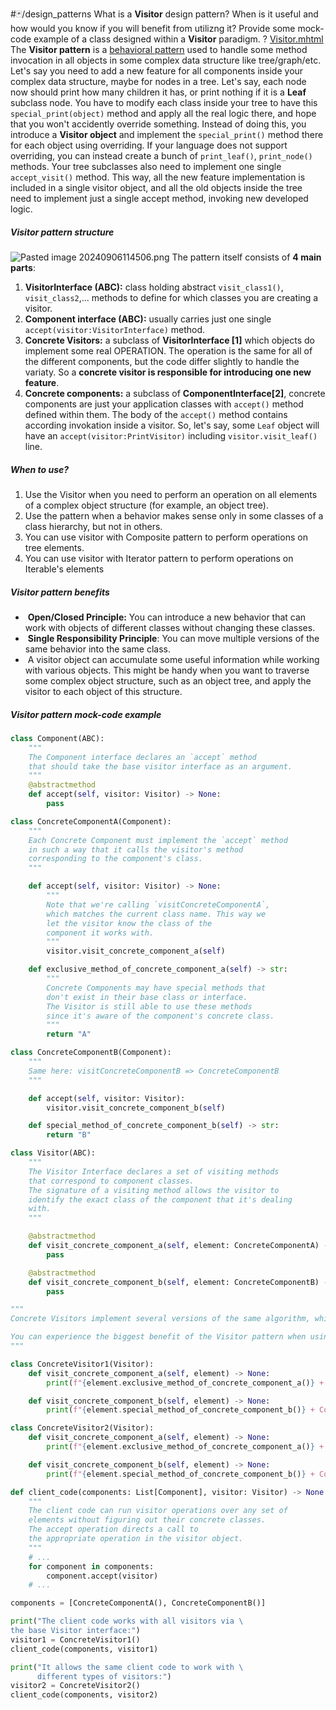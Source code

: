 #🃏/design_patterns
What is a **Visitor** design pattern? When is it useful and how would you know if you will benefit from utilizng it? Provide some mock-code example of a class designed within a **Visitor** paradigm.
?
[Visitor.mhtml](Visitor.mhtml)
The **Visitor pattern** is a [behavioral pattern](Behavioral%20patterns.md) used to handle some method invocation in all objects in some complex data structure like tree/graph/etc.
Let's say you need to add a new feature for all components inside your complex data structure, maybe for nodes in a tree. Let's say, each node now should print how many children it has, or print nothing if it is a **Leaf** subclass node. You have to modify each class inside your tree to have this `special_print(object)` method and apply all the real logic there, and hope that you won't accidently override something. Instead of doing this, you introduсe a **Visitor object** and implement the `special_print()` method there for each object using overriding. If your language does not support overriding, you can instead create a bunch of `print_leaf()`, `print_node()` methods. Your tree subclasses also need to implement one single `accept_visit()` method. This way, all the new feature implementation is included in a single visitor object, and all the old objects inside the tree need to implement just a single accept method, invoking new developed logic.
##### Visitor pattern structure
![Pasted image 20240906114506.png](Pasted%20image%2020240906114506.png)
The pattern itself consists of **4 main parts**:
1. **VisitorInterface (ABC):** class holding abstract `visit_class1()`, `visit_class2`,... methods to define for which classes you are creating a visitor.
2. **Component interface (ABC):**  usually carries just one single `accept(visitor:VisitorInterface)` method.
3. **Concrete Visitors:** a subclass of **VisitorInterface \[1]** which objects do implement some real OPERATION. The operation is the same for all of the different components, but the code differ slightly to handle the variaty. So a **concrete visitor is responsible for introducing one new feature**.
4. **Concrete components:** a subclass of **ComponentInterface\[2]**, concrete components are just your application classes with `accept()` method defined within them. The body of the `accept()` method contains according invokation inside a visitor. So, let's say, some `Leaf` object will have an `accept(visitor:PrintVisitor)` including `visitor.visit_leaf()` line.
##### When to use?
1. Use the Visitor when you need to perform an operation on all elements of a complex object structure (for example, an object tree).
2. Use the pattern when a behavior makes sense only in some classes of a class hierarchy, but not in others.
3. You can use visitor with Composite pattern to perform operations on tree elements.
4. You can use visitor with Iterator pattern to perform operations on Iterable's elements
##### Visitor pattern benefits
-  **Open/Closed Principle:** You can introduce a new behavior that can work with objects of different classes without changing these classes.
-  **Single Responsibility Principle**: You can move multiple versions of the same behavior into the same class.
-  A visitor object can accumulate some useful information while working with various objects. This might be handy when you want to traverse some complex object structure, such as an object tree, and apply the visitor to each object of this structure.
##### Visitor pattern mock-code example
```python
class Component(ABC):
    """
    The Component interface declares an `accept` method 
    that should take the base visitor interface as an argument.
    """
    @abstractmethod
    def accept(self, visitor: Visitor) -> None:
        pass

class ConcreteComponentA(Component):
    """
    Each Concrete Component must implement the `accept` method 
    in such a way that it calls the visitor's method 
    corresponding to the component's class.
    """

    def accept(self, visitor: Visitor) -> None:
        """
        Note that we're calling `visitConcreteComponentA`, 
        which matches the current class name. This way we 
        let the visitor know the class of the
        component it works with.
        """
        visitor.visit_concrete_component_a(self)

    def exclusive_method_of_concrete_component_a(self) -> str:
        """
        Concrete Components may have special methods that 
        don't exist in their base class or interface. 
        The Visitor is still able to use these methods
        since it's aware of the component's concrete class.
        """
        return "A"

class ConcreteComponentB(Component):
    """
    Same here: visitConcreteComponentB => ConcreteComponentB
    """

    def accept(self, visitor: Visitor):
        visitor.visit_concrete_component_b(self)

    def special_method_of_concrete_component_b(self) -> str:
        return "B"

class Visitor(ABC):
    """
    The Visitor Interface declares a set of visiting methods 
    that correspond to component classes. 
    The signature of a visiting method allows the visitor to
    identify the exact class of the component that it's dealing 
    with.
    """

    @abstractmethod
    def visit_concrete_component_a(self, element: ConcreteComponentA) -> None:
        pass

    @abstractmethod
    def visit_concrete_component_b(self, element: ConcreteComponentB) -> None:
        pass

"""
Concrete Visitors implement several versions of the same algorithm, which canwork with all concrete component classes.

You can experience the biggest benefit of the Visitor pattern when using it witha complex object structure, such as a Composite tree. In this case, it might be helpful to store some intermediate state of the algorithm while executing visitor's methods over various objects of the structure.
"""

class ConcreteVisitor1(Visitor):
    def visit_concrete_component_a(self, element) -> None:
        print(f"{element.exclusive_method_of_concrete_component_a()} + ConcreteVisitor1")

    def visit_concrete_component_b(self, element) -> None:
        print(f"{element.special_method_of_concrete_component_b()} + ConcreteVisitor1")

class ConcreteVisitor2(Visitor):
    def visit_concrete_component_a(self, element) -> None:
        print(f"{element.exclusive_method_of_concrete_component_a()} + ConcreteVisitor2")

    def visit_concrete_component_b(self, element) -> None:
        print(f"{element.special_method_of_concrete_component_b()} + ConcreteVisitor2")

def client_code(components: List[Component], visitor: Visitor) -> None:
    """
    The client code can run visitor operations over any set of 
    elements without figuring out their concrete classes. 
    The accept operation directs a call to
    the appropriate operation in the visitor object.
    """
    # ...
    for component in components:
        component.accept(visitor)
    # ...

components = [ConcreteComponentA(), ConcreteComponentB()]

print("The client code works with all visitors via \
the base Visitor interface:")
visitor1 = ConcreteVisitor1()
client_code(components, visitor1)

print("It allows the same client code to work with \
	  different types of visitors:")
visitor2 = ConcreteVisitor2()
client_code(components, visitor2)
```
<!--SR:!2026-06-05,467,310-->
